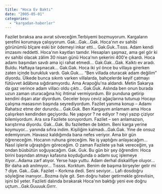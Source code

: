 ```yaml
---
title: "Hoca Ev Baktı"
date: "2005-05-01"
categories: 
  - "kargadan-haberler"
---
```


Fazilet bıraksa ana avrat söveceğim.Terbiyemi bozmuyorum. Kargaların şerefini korumaya çalışıyorum. Gak...Gak...Gak. Hoca'nın ev sahibi görünümlü bîçare eski bir ödemeyi inkar etti... Gak.Guk..Tısss. Adam kendi imzasını reddetti. Hoca'nın kayıtları tamdır. Hesapları şaşmaz, ama gel gör ki ev sahibi olacak zâlim 30 nisan günü Hoca'nın şekerini 400'e çıkardı. Hoca adamı başından savdı ama içi rahat etmedi... Gak.Gak...Gak. Kalktı ev aradı. Buldu. Haftaya taşınacak... Gak.Gak. Hoca iki yıl önce bu villaya girerken zaten içinde burukluk vardı. Gak.Guk.... “Ben villada oturacak adam değilim” diyordu. Ülkede bunca sıkıntı varken villalarda, bahçelerde keyif çatmayı fütüvvet âdâbına sığdıramıyordu. Ama Arapoğlu'na aldandı. Metin Sakarya da gaz verince adam villacı oldu çıktı... Gak.Guk. Aslında ben onun burada uzun zaman oturacağına hiç ihtimal vermiyordum. Bir punduna getirip kendini dışarı atar diyordum. Geceler boyu ceviz ağaçlarına tutunup Hocayı çalışma masasının başında seyrediyordum. Fazilet yanıma konup – Adamı Rahatsız etme der dururdu... Gak.Guk. Ben Kargayım anlamam ama Hoca çalışırken kendinden geçiyordu. Ne yapıyor ? ne ediyor ? neyi yazıp çiziyor bilemiyordum. Ara sıra Fazilete soruyordum. Fazilet – sen anlamazsın, karıştırma diyordu. Gak...Gak. Bu faziletten de bıktım. Beni karga yerine koymuyor... yanında sıfıra indim. Kişiliğim kalmadı...Gak.Gak. Yine de onsuz edemiyorum. Havasız kaldığımda bana nefes veriyor. Ama bir gün öğreneceğim. Hocanın ruhuna gireceğim. Ne iş yaptığını anlayacağım... Nasıl işlerle uğraştığını göreceğim. O zaman Fazilete ya hak vereceğim, ya ondan büsbütün soğuyacağım. Gak. Guk. Bu gün bir şey öğrendim: Hoca birini başından atmayı kafasına koyduğunda o adamı suç işlemeye itiyor...Adama zarf atıyor. Yerse hapı yuttu. Adam derhal diskalifiye oluyor... Bir daha adı anılmıyor... Tıssss. Korktum. Benim de başıma birşeyler gelir mi ? diye. Gak...Gak. Fazilet – Korkma dedi. Seni seviyor... Lafı dosdoğru söyleğine inanıyor...Bozma öyle git. Sen doğru haber getirmekle görevlisin, işini bil yeter. Fazileti dalında bırakarak Hoca'nın baktığı yeni eve doğru uçtum...Gak.Guuuuk.Gırrr.
